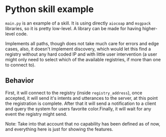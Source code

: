 # Python skill example

`main.py` is an example of a skill. It is using directly `aiocoap` and `msgpack` libraries, so it is pretty low-level. A library can be made for having higher-level code.

Implements all paths, though does not take much care for errors and edge cases, also, it doesn't implement discovery, which would let this find a registry without any hard coded IP and with little user intervention (a user might only need to select which of the available registries, if more than one to connect to).

## Behavior

First, it will connect to the registry (inside `registry_address`), once accepted, it will send it's intents and utterances to the server, at this point the registration is complete. After that it will send a notification to a client and query the system for users favorite color.Finally, it will wait for any event the registry might send.

Note: Take into that account that no capability has been defined as of now, and everything here is just for showing the features.